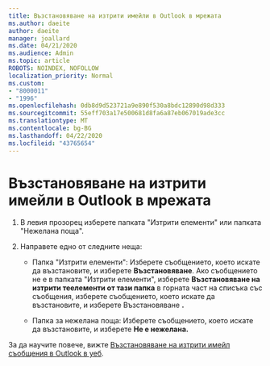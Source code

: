 ```yaml
---
title: Възстановяване на изтрити имейли в Outlook в мрежата
ms.author: daeite
author: daeite
manager: joallard
ms.date: 04/21/2020
ms.audience: Admin
ms.topic: article
ROBOTS: NOINDEX, NOFOLLOW
localization_priority: Normal
ms.custom:
- "8000011"
- "1996"
ms.openlocfilehash: 0db8d9d523721a9e890f530a8bdc12890d98d333
ms.sourcegitcommit: 55eff703a17e500681d8fa6a87eb067019ade3cc
ms.translationtype: MT
ms.contentlocale: bg-BG
ms.lasthandoff: 04/22/2020
ms.locfileid: "43765654"
---
```

# <a name="recover-deleted-email-in-outlook-on-the-web"></a>Възстановяване на изтрити имейли в Outlook в мрежата

1. В левия прозорец изберете папката "Изтрити елементи" или папката "Нежелана поща".

2. Направете едно от следните неща:

    - Папка "Изтрити елементи": Изберете съобщението, което искате да възстановите, и изберете **Възстановяване**. Ако съобщението не е в папката "Изтрити елементи", изберете **Възстановяване на изтрити теелементи от тази папка** в горната част на списъка със съобщения, изберете съобщението, което искате да възстановите, и изберете Възстановяване **.**

    - Папка за нежелана поща: Изберете съобщението, което искате да възстановите, и изберете **Не е нежелана.**

За да научите повече, вижте [Възстановяване на изтрити имейл съобщения в Outlook в уеб](https://support.office.com/article/a8ca78ac-4721-4066-95dd-571842e9fb11).